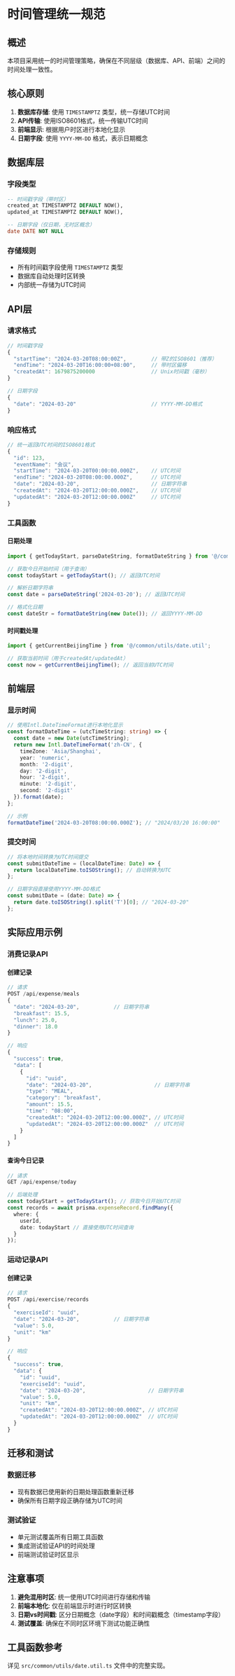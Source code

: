 # 时间管理统一规范

## 概述

本项目采用统一的时间管理策略，确保在不同层级（数据库、API、前端）之间的时间处理一致性。

## 核心原则

1. **数据库存储**: 使用 `TIMESTAMPTZ` 类型，统一存储UTC时间
2. **API传输**: 使用ISO8601格式，统一传输UTC时间
3. **前端显示**: 根据用户时区进行本地化显示
4. **日期字段**: 使用 `YYYY-MM-DD` 格式，表示日期概念

## 数据库层

### 字段类型
```sql
-- 时间戳字段（带时区）
created_at TIMESTAMPTZ DEFAULT NOW(),
updated_at TIMESTAMPTZ DEFAULT NOW(),

-- 日期字段（仅日期，无时区概念）
date DATE NOT NULL
```

### 存储规则
- 所有时间戳字段使用 `TIMESTAMPTZ` 类型
- 数据库自动处理时区转换
- 内部统一存储为UTC时间

## API层

### 请求格式
```typescript
// 时间戳字段
{
  "startTime": "2024-03-20T08:00:00Z",        // 带Z的ISO8601（推荐）
  "endTime": "2024-03-20T16:00:00+08:00",     // 带时区偏移
  "createdAt": 1679875200000                  // Unix时间戳（毫秒）
}

// 日期字段
{
  "date": "2024-03-20"                        // YYYY-MM-DD格式
}
```

### 响应格式
```typescript
// 统一返回UTC时间的ISO8601格式
{
  "id": 123,
  "eventName": "会议",
  "startTime": "2024-03-20T00:00:00.000Z",    // UTC时间
  "endTime": "2024-03-20T08:00:00.000Z",      // UTC时间
  "date": "2024-03-20",                       // 日期字符串
  "createdAt": "2024-03-20T12:00:00.000Z",    // UTC时间
  "updatedAt": "2024-03-20T12:00:00.000Z"     // UTC时间
}
```

### 工具函数

#### 日期处理
```typescript
import { getTodayStart, parseDateString, formatDateString } from '@/common/utils/date.util';

// 获取今日开始时间（用于查询）
const todayStart = getTodayStart(); // 返回UTC时间

// 解析日期字符串
const date = parseDateString('2024-03-20'); // 返回UTC时间

// 格式化日期
const dateStr = formatDateString(new Date()); // 返回YYYY-MM-DD
```

#### 时间戳处理
```typescript
import { getCurrentBeijingTime } from '@/common/utils/date.util';

// 获取当前时间（用于createdAt/updatedAt）
const now = getCurrentBeijingTime(); // 返回当前UTC时间
```

## 前端层

### 显示时间
```typescript
// 使用Intl.DateTimeFormat进行本地化显示
const formatDateTime = (utcTimeString: string) => {
  const date = new Date(utcTimeString);
  return new Intl.DateTimeFormat('zh-CN', {
    timeZone: 'Asia/Shanghai',
    year: 'numeric',
    month: '2-digit',
    day: '2-digit',
    hour: '2-digit',
    minute: '2-digit',
    second: '2-digit'
  }).format(date);
};

// 示例
formatDateTime('2024-03-20T08:00:00.000Z'); // "2024/03/20 16:00:00"
```

### 提交时间
```typescript
// 将本地时间转换为UTC时间提交
const submitDateTime = (localDateTime: Date) => {
  return localDateTime.toISOString(); // 自动转换为UTC
};

// 日期字段直接使用YYYY-MM-DD格式
const submitDate = (date: Date) => {
  return date.toISOString().split('T')[0]; // "2024-03-20"
};
```

## 实际应用示例

### 消费记录API

#### 创建记录
```typescript
// 请求
POST /api/expense/meals
{
  "date": "2024-03-20",           // 日期字符串
  "breakfast": 15.5,
  "lunch": 25.0,
  "dinner": 18.0
}

// 响应
{
  "success": true,
  "data": [
    {
      "id": "uuid",
      "date": "2024-03-20",                    // 日期字符串
      "type": "MEAL",
      "category": "breakfast",
      "amount": 15.5,
      "time": "08:00",
      "createdAt": "2024-03-20T12:00:00.000Z", // UTC时间
      "updatedAt": "2024-03-20T12:00:00.000Z"  // UTC时间
    }
  ]
}
```

#### 查询今日记录
```typescript
// 请求
GET /api/expense/today

// 后端处理
const todayStart = getTodayStart(); // 获取今日开始UTC时间
const records = await prisma.expenseRecord.findMany({
  where: {
    userId,
    date: todayStart // 直接使用UTC时间查询
  }
});
```

### 运动记录API

#### 创建记录
```typescript
// 请求
POST /api/exercise/records
{
  "exerciseId": "uuid",
  "date": "2024-03-20",           // 日期字符串
  "value": 5.0,
  "unit": "km"
}

// 响应
{
  "success": true,
  "data": {
    "id": "uuid",
    "exerciseId": "uuid",
    "date": "2024-03-20",                    // 日期字符串
    "value": 5.0,
    "unit": "km",
    "createdAt": "2024-03-20T12:00:00.000Z", // UTC时间
    "updatedAt": "2024-03-20T12:00:00.000Z"  // UTC时间
  }
}
```

## 迁移和测试

### 数据迁移
- 现有数据已使用新的日期处理函数重新迁移
- 确保所有日期字段正确存储为UTC时间

### 测试验证
- 单元测试覆盖所有日期工具函数
- 集成测试验证API的时间处理
- 前端测试验证时区显示

## 注意事项

1. **避免混用时区**: 统一使用UTC时间进行存储和传输
2. **前端本地化**: 仅在前端显示时进行时区转换
3. **日期vs时间戳**: 区分日期概念（date字段）和时间戳概念（timestamp字段）
4. **测试覆盖**: 确保在不同时区环境下测试功能正确性

## 工具函数参考

详见 `src/common/utils/date.util.ts` 文件中的完整实现。
